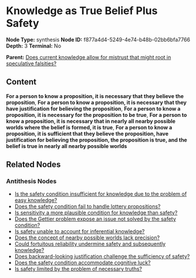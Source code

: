 # Knowledge as True Belief Plus Safety

**Node Type:** synthesis
**Node ID:** f877a4d4-5249-4e74-b48b-02bb6bfa7766
**Depth:** 3
**Terminal:** No

**Parent:** [Does current knowledge allow for mistrust that might root in speculative falsities?](does-current-knowledge-allow-for-mistrust-that-might-root-in-speculative-falsities-antithesis-6b9bceed-4533-4a3b-acd8-7ddd6533f222.md)

## Content

**For a person to know a proposition, it is necessary that they believe the proposition**, **For a person to know a proposition, it is necessary that they have justification for believing the proposition**, **For a person to know a proposition, it is necessary for the proposition to be true**, **For a person to know a proposition, it is necessary that in nearly all nearby possible worlds where the belief is formed, it is true**, **For a person to know a proposition, it is sufficient that they believe the proposition, have justification for believing the proposition, the proposition is true, and the belief is true in nearly all nearby possible worlds**

## Related Nodes

### Antithesis Nodes

- [Is the safety condition insufficient for knowledge due to the problem of easy knowledge?](is-the-safety-condition-insufficient-for-knowledge-due-to-the-problem-of-easy-knowledge-antithesis-d4c3162d-86f2-4621-b84b-c768e6bc0803.md)
- [Does the safety condition fail to handle lottery propositions?](does-the-safety-condition-fail-to-handle-lottery-propositions-antithesis-710d427c-254f-469b-a0c1-0653ab5d33c8.md)
- [Is sensitivity a more plausible condition for knowledge than safety?](is-sensitivity-a-more-plausible-condition-for-knowledge-than-safety-antithesis-4cba6831-704a-44b3-9d8d-8df1fdd97d20.md)
- [Does the Gettier problem expose an issue not solved by the safety condition?](does-the-gettier-problem-expose-an-issue-not-solved-by-the-safety-condition-antithesis-e5c1f7e7-a4f7-4de2-af24-3f34763053f5.md)
- [Is safety unable to account for inferential knowledge?](is-safety-unable-to-account-for-inferential-knowledge-antithesis-7cd9117e-34fa-4b27-affb-2ff2102159a6.md)
- [Does the concept of nearby possible worlds lack precision?](does-the-concept-of-nearby-possible-worlds-lack-precision-antithesis-415acf1c-f74d-4a73-989e-bdfc5b729788.md)
- [Could fortuitous reliability undermine safety and subsequently knowledge?](could-fortuitous-reliability-undermine-safety-and-subsequently-knowledge-antithesis-e214be54-7044-4d3b-be82-cc0f9fbee913.md)
- [Does backward-looking justification challenge the sufficiency of safety?](does-backward-looking-justification-challenge-the-sufficiency-of-safety-antithesis-5f894f84-d62e-4adc-80c7-898712b2d8a1.md)
- [Does the safety condition accommodate cognitive luck?](does-the-safety-condition-accommodate-cognitive-luck-antithesis-1b60a1cd-8be7-4be3-9229-cceb51137177.md)
- [Is safety limited by the problem of necessary truths?](is-safety-limited-by-the-problem-of-necessary-truths-antithesis-50b27924-8e71-4f9c-a0ce-47569db59fd7.md)
